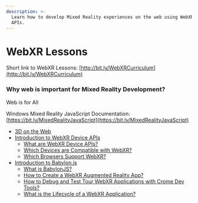```yaml
---
description: >-
  Learn how to develop Mixed Reality experiences on the web using WebXR Device
  APIs.
---
```


# WebXR Lessons

Short link to WebXR Lessons: [http://bit.ly/WebXRCurriculum](http://bit.ly/WebXRCurriculum)

### Why web is important for Mixed Reality Development?

Web is for All

Windows Mixed Reality JavaScript Documentation: [https://bit.ly/MixedRealityJavaScript](https://bit.ly/MixedRealityJavaScript)

* [3D on the Web](3d-on-the-web/)
* [Introduction to WebXR Device APIs](introduction-to-webxr-device-apis/)
  * [What are WebXR Device APIs?](introduction-to-webxr-device-apis/concepts/what-are-webxr-device-apis.md)
  * [Which Devices are Compatible with WebXR?](introduction-to-webxr-device-apis/concepts/which-devices-are-compatible-with-webxr.md)
  * [Which Browsers Support WebXR?](introduction-to-webxr-device-apis/concepts/which-browsers-support-webxr.md)
* [Introduction to Babylon.js](introduction-to-babylon.js/)
  * [What is BabylonJS?](introduction-to-babylon.js/concepts/what-is-babylonjs.md)
  * [How to Create a WebXR Augmented Reality App?](introduction-to-babylon.js/project/how-to-create-a-webxr-augmented-reality-app.md)
  * [How to Debug and Test Tour WebXR Applications with Crome Dev Tools?](introduction-to-webxr-device-apis/project/how-to-debug-and-test-your-webxr-application-with-chrome-dev-tools.md)
  * [What is the Lifecycle of a WebXR Application?](introduction-to-webxr-device-apis/concepts/what-is-the-lifecycle-of-a-webxr-application.md)

  



